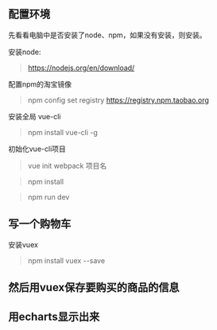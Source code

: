 ## 配置环境

先看看电脑中是否安装了node、npm，如果没有安装，则安装。

安装node:

> https://nodejs.org/en/download/

配置npm的淘宝镜像

> npm config set registry https://registry.npm.taobao.org

安装全局 vue-cli

> npm install vue-cli -g

初始化vue-cli项目

> vue init webpack 项目名

> npm install

> npm run dev

## 写一个购物车

安装vuex

> npm install vuex --save

## 然后用vuex保存要购买的商品的信息

## 用echarts显示出来
